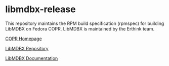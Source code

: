 # libmdbx-release

This repository maintains the RPM build specification (rpmspec) for building
LibMDBX on Fedora COPR. LibMDBX is maintained by the Erthink team.

[COPR Homepage](https://copr.fedorainfracloud.org/coprs/kwetlesen/libmdbx/)

[LibMDBX Repository](https://gitflic.ru/project/erthink/libmdbx)

[LibMDBX Documentation](https://libmdbx.website.yandexcloud.net/)
